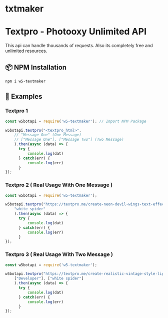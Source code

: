# txtmaker

# Textpro - Photooxy Unlimited API

This api can handle thousands of requests. Also its completely free
and unlimited resources. 

##

## 📦 NPM Installation

`npm i w5-textmaker`

##

## 🧾 Examples

### Textpro 1

```js
const w5botapi = require('w5-textmaker'); // Import NPM Package

w5botapi.textpro("<textpro_html>",
    // "Message One" (One Message)
    // ["Message One"], ["Message Two"] (Two Message)
    ).then(async (data) => { 
      try { 
          console.log(dat)
      } catch(err) { 
          console.log(err)
      } 
});
```

### Textpro 2 ( Real Usage With One Message )

```js
const w5botapi = require('w5-textmaker');

w5botapi.textpro("https://textpro.me/create-neon-devil-wings-text-effect-online-free-1014.html",
    "white spider"
    ).then(async (data) => { 
      try { 
          console.log(dat)
      } catch(err) { 
          console.log(err)
      } 
});
```

### Textpro 3 ( Real Usage With Two Message )

```js
const w5botapi = require('w5-textmaker');

w5botapi.textpro("https://textpro.me/create-realistic-vintage-style-light-bulb-1000.html",
    ["Developer"], ["white spider"]
    ).then(async (data) => { 
      try { 
          console.log(dat)
      } catch(err) { 
          console.log(err)
      } 
});
```
